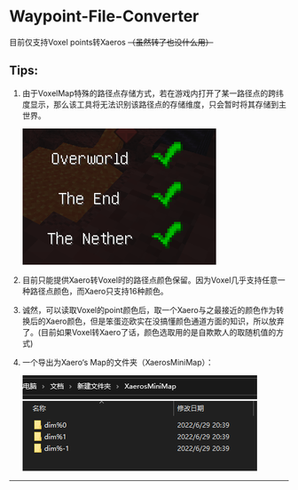 # Waypoint-File-Converter
目前仅支持Voxel points转Xaeros ~~（虽然转了也没什么用）~~

## Tips:
1. 由于VoxelMap特殊的路径点存储方式，若在游戏内打开了某一路径点的跨纬度显示，那么该工具将无法识别该路径点的存储维度，只会暂时将其存储到主世界。
    
    ![Voxel路径点跨纬度显示](img/Voxel.png)

2. 目前只能提供Xaero转Voxel时的路径点颜色保留。因为Voxel几乎支持任意一种路径点颜色，而Xaero只支持16种颜色。

3. 诚然，可以读取Voxel的point颜色后，取一个Xaero与之最接近的颜色作为转换后的Xaero颜色，但是笨蛋迩欧实在没搞懂颜色通道方面的知识，所以放弃了。(目前如果Voxel转Xaero了话，颜色选取用的是自欺欺人的取随机值的方式)

4. 一个导出为Xaero‘s Map的文件夹（XaerosMiniMap）：

    ![XaerosMap](img/20220629204410.png)

---
